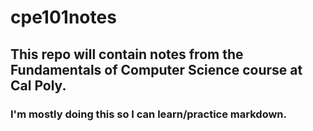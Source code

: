 # cpe101notes
## This repo will contain notes from the Fundamentals of Computer Science course at Cal Poly.
### I'm mostly doing this so I can learn/practice markdown.
